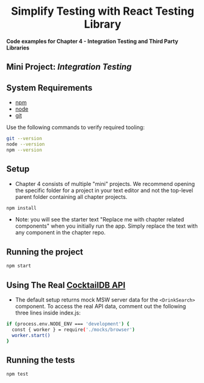 
<div>
  <h1 align="center">Simplify Testing with React Testing Library
  </h1>
  <strong> 
  Code examples for Chapter 4 - Integration Testing and Third Party Libraries
  </strong>
  <h2>Mini Project: <i>Integration Testing</i></h2>
</div>

## System Requirements

- [npm](https://www.npmjs.com/)
- [node](https://nodejs.org)
- [git](https://git-scm.com/)

Use the following commands to verify required tooling:

```bash
git --version
node --version
npm --version
```

## Setup

- Chapter 4 consists of multiple "mini" projects. We recommend opening the specific folder for a project in your text editor and not the top-level parent folder containing all chapter projects.

```bash
npm install
```
- Note: you will see the starter text "Replace me with chapter related components" when you initially run the app. Simply replace the text with any component in the chapter repo. 
## Running the project

```bash
npm start
```

## Using The Real [CocktailDB API](https://www.thecocktaildb.com)

- The default setup returns mock MSW server data for the `<DrinkSearch>` component. To access the real API data, comment out the following three lines inside index.js:

```bash
if (process.env.NODE_ENV === 'development') {
  const { worker } = require('./mocks/browser')
  worker.start()
}
```

## Running the tests

```bash
npm test
```
